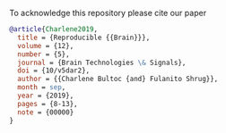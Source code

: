 To acknowledge this repository please cite our paper

```bibtex
@article{Charlene2019,
  title = {Reproducible {{Brain}}},
  volume = {12},
  number = {5},
  journal = {Brain Technologies \& Signals},
  doi = {10/v5dar2},
  author = {{Charlene Bultoc {and} Fulanito Shrug}},
  month = sep,
  year = {2019},
  pages = {8-13},
  note = {00000}
}
```